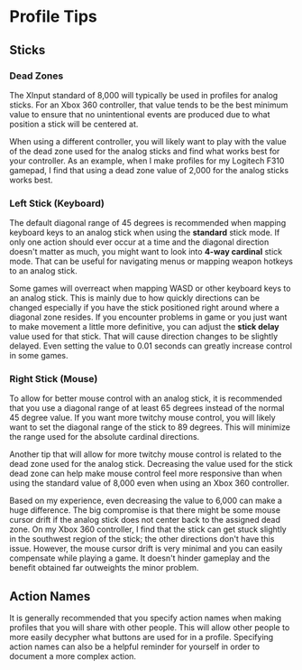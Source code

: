 Profile Tips
============

## Sticks

### Dead Zones

The XInput standard of 8,000 will typically be used in profiles for analog
sticks. For an Xbox 360 controller, that value tends to be the best minimum
value to ensure that no unintentional events are produced due to what position
a stick will be centered at.

When using a different controller, you will likely want to play with the value
of the dead zone used for the analog sticks and find what works best for
your controller. As an example, when I make profiles for my Logitech F310
gamepad, I find that using a dead zone value of 2,000 for the analog sticks
works best.

### Left Stick (Keyboard)

The default diagonal range of 45 degrees is recommended when mapping keyboard
keys to an analog stick when using the **standard** stick mode. If only one
action should ever occur at a time and the diagonal direction doesn't matter as
much, you might want to look into **4-way cardinal** stick mode. That can be
useful for navigating menus or mapping weapon hotkeys to an analog stick.

Some games will overreact when mapping WASD or other keyboard keys to an
analog stick. This is mainly due to how quickly directions can be changed
especially if you have the stick positioned right around where a diagonal zone
resides. If you encounter problems in game or you just want to make movement a
little more definitive, you can adjust the **stick delay** value used for that
stick. That will cause direction changes to be slightly delayed. Even setting
the value to 0.01 seconds can greatly increase control in some games.

### Right Stick (Mouse)

To allow for better mouse control with an analog stick, it is recommended
that you use a diagonal range of at least 65 degrees instead of the
normal 45 degree value. If you want more twitchy mouse control, you will
likely want to set the diagonal range of the stick to 89 degrees. This will
minimize the range used for the absolute cardinal directions.

Another tip that will allow for more twitchy mouse control is related
to the dead zone used for the analog stick. Decreasing the value used for
the stick dead zone can help make mouse control feel more responsive than
when using the standard value of 8,000 even when using an Xbox 360 controller.

Based on my experience, even decreasing the value to 6,000 can make a
huge difference. The big compromise is that there might be some mouse
cursor drift if the analog stick does not center back to the assigned dead
zone. On my Xbox 360 controller, I find that the stick can get stuck slightly
in the southwest region of the stick; the other directions don't have this
issue. However, the mouse cursor drift is very minimal and you can easily
compensate while playing a game. It doesn't hinder gameplay and the benefit
obtained far outweights the minor problem.

## Action Names

It is generally recommended that you specify action names when making profiles
that you will share with other people. This will allow other people to more
easily decypher what buttons are used for in a profile. Specifying action names
can also be a helpful reminder for yourself in order to document a more complex
action.

